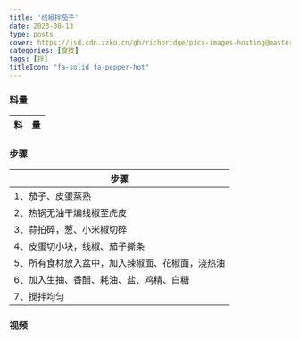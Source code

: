```yaml
---
title: '线椒拌茄子'
date: 2023-08-13
type: posts
cover: https://jsd.cdn.zzko.cn/gh/richbridge/picx-images-hosting@master/thumbnail/CPA-审计.jpg
categories: [食技]
tags: [拌]
titleIcon: "fa-solid fa-pepper-hot"
---
```

<!--more-->
### 料量
|料|量|
|---|---|

### 步骤

|步骤|
|---|
|1、茄子、皮蛋蒸熟|
|2、热锅无油干煸线椒至虎皮|
|3、蒜拍碎，葱、小米椒切碎|
|4、皮蛋切小块，线椒、茄子撕条|
|5、所有食材放入盆中，加入辣椒面、花椒面，浇热油|
|6、加入生抽、香醋、耗油、盐、鸡精、白糖|
|7、搅拌均匀|

### 视频